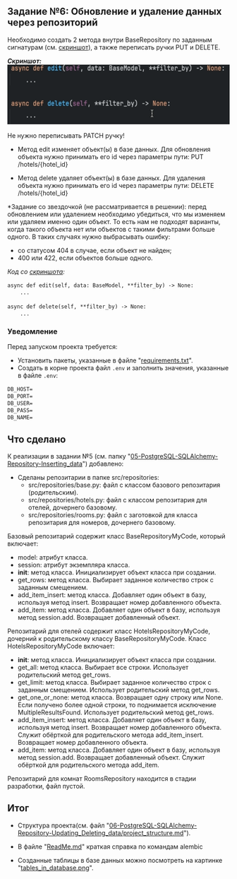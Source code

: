 ## Задание №6: Обновление и удаление данных через репозиторий

Необходимо создать 2 метода внутри BaseRepository по заданным сигнатурам (см. [скриншот](https://github.com/shilyas-ru/FastAPI_AS/blob/main/06-PostgreSQL-SQLAlchemy-Repository-Updating_Deleting_data/Screenshot_at_Aug_28_23-35-20.png)), а также переписать ручки PUT и DELETE.

***Скриншот:***<br>
<img src="https://github.com/shilyas-ru/FastAPI_AS/blob/main/06-PostgreSQL-SQLAlchemy-Repository-Updating_Deleting_data/Screenshot_at_Aug_28_23-35-20.png" alt="скриншот" height="135">

Не нужно переписывать PATCH ручку!

- Метод edit изменяет объект(ы) в базе данных. Для обновления объекта нужно принимать его id через параметры пути: PUT /hotels/{hotel_id}

- Метод delete удаляет объект(ы) в базе данных. Для удаления объекта нужно принимать его id через параметры пути: DELETE /hotels/{hotel_id}


*Задание со звездочкой (не рассматривается в решении): перед обновлением или удалением необходимо убедиться, что мы изменяем или удаляем именно один объект. То есть нам не подходят варианты, когда такого объекта нет или объектов с такими фильтрами больше одного. В таких случаях нужно выбрасывать ошибку:

- со статусом 404 в случае, если объект не найден;
- 400 или 422, если объектов больше одного.

*Код со [скриншота](https://github.com/shilyas-ru/FastAPI_AS/blob/main/06-PostgreSQL-SQLAlchemy-Repository-Updating_Deleting_data/Screenshot_at_Aug_28_23-35-20.png):*
```
async def edit(self, data: BaseModel, **filter_by) -> None:
    ...

async def delete(self, **filter_by) -> None:
    ...
```


### Уведомление
Перед запуском проекта требуется:
- Установить пакеты, указанные в файле "[requirements.txt](https://github.com/shilyas-ru/FastAPI_AS/tree/main/06-PostgreSQL-SQLAlchemy-Repository-Updating_Deleting_data/requirements.txt)".
- Создать в корне проекта файл `.env` и заполнить значения, указанные в файле `.env`:
```
DB_HOST=
DB_PORT=
DB_USER=
DB_PASS=
DB_NAME=
```



## Что сделано

К реализации в задании №5 (см. папку "[05-PostgreSQL-SQLAlchemy-Repository-Inserting_data](https://github.com/shilyas-ru/FastAPI_AS/tree/main/05-PostgreSQL-SQLAlchemy-Repository-Inserting_data)") добавлено:


- Сделаны репозитарии в папке src/repositories:
  - src/repositories/base.py: файл с классом базового репозитария (родительским).
  - src/repositories/hotels.py: файл с классом репозитария для отелей, дочернего базовому.
  - src/repositories/rooms.py: файл с заготовкой для класса репозитария для номеров, дочернего базовому.

Базовый репозитарий содержит класс BaseRepositoryMyCode, который включает:
- model: атрибут класса.
- session: атрибут экземпляра класса.
- __init__: метод класса. Инициализирует объект класса при создании.
- get_rows: метод класса. Выбирает заданное количество строк с заданным смещением.
- add_item_insert: метод класса. Добавляет один объект в базу, используя метод insert. Возвращает номер добавленного объекта.
- add_item: метод класса. Добавляет один объект в базу, используя метод session.add. Возвращает добавленный объект.

Репозитарий для отелей содержит класс HotelsRepositoryMyCode, дочерний к родительскому классу BaseRepositoryMyCode. Класс HotelsRepositoryMyCode включает:
- __init__: метод класса. Инициализирует объект класса при создании.
- get_all: метод класса. Выбирает все строки. Использует родительский метод get_rows.
- get_limit: метод класса. Выбирает заданное количество строк с заданным смещением. Использует родительский метод get_rows.
- get_one_or_none: метод класса. Возвращает одну строку или None. Если получено более одной строки, то поднимается исключение MultipleResultsFound. Использует родительский метод get_rows.
- add_item_insert: метод класса. Добавляет один объект в базу, используя метод insert. Возвращает номер добавленного объекта. Служит обёрткой для родительского метода add_item_insert. Возвращает номер добавленного объекта.
- add_item: метод класса. Добавляет один объект в базу, используя метод session.add. Возвращает добавленный объект. Служит обёрткой для родительского метода add_item.


Репозитарий для комнат RoomsRepository находится в стадии разработки, файл пустой.


## Итог

- Структура проекта(см. файл "[06-PostgreSQL-SQLAlchemy-Repository-Updating_Deleting_data/project_structure.md](https://github.com/shilyas-ru/FastAPI_AS/tree/main/06-PostgreSQL-SQLAlchemy-Repository-Updating_Deleting_data/project_structure.md)").

- В файле "[ReadMe.md](https://github.com/shilyas-ru/FastAPI_AS/blob/main/06-PostgreSQL-SQLAlchemy-Repository-Updating_Deleting_data/src/models/ReadMe.md)" краткая справка по командам alembic

- Созданные таблицы в базе данных можно посмотреть на картинке "[tables_in_database.png](https://github.com/shilyas-ru/FastAPI_AS/blob/main/06-PostgreSQL-SQLAlchemy-Repository-Updating_Deleting_data/tables_in_database.png)".
